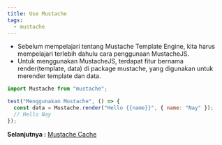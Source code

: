 ```yaml
---
title: Use Mustache
tags:
  - mustache
---
```


- Sebelum mempelajari tentang Mustache Template Engine, kita harus mempelajari terlebih dahulu cara penggunaan MustacheJS.
- Untuk menggunakan MustacheJS, terdapat fitur bernama render(template, data) di package mustache, yang digunakan untuk merender template dan data.

```js
import Mustache from "mustache";

test("Menggunakan Mustache", () => {
  const data = Mustache.render("Hello {{name}}", { name: "Nay" });
  // Hello Nay
});
```

**Selanjutnya :** [Mustache Cache](mustachecache.md)
